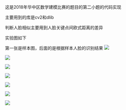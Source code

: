 这是2018年华中区数学建模比赛的题目的第二小题的代码实现

主要用到的库是cv2和dlib

判断人脸相似主要用到人脸关键点间欧式距离的差异

实验图如下

第一张是样本图，后面的是根据样本人脸的识别结果
![](https://i.imgur.com/cM70mUI.jpg)


![](https://i.imgur.com/FuZh5OA.jpg)

![](https://i.imgur.com/QhD9cPU.jpg)

![](https://i.imgur.com/opxI9Kh.jpg)

![](https://i.imgur.com/9eiDfMR.jpg)

![](https://i.imgur.com/JXoryKF.png)

![](https://i.imgur.com/WAMfHeS.png)
